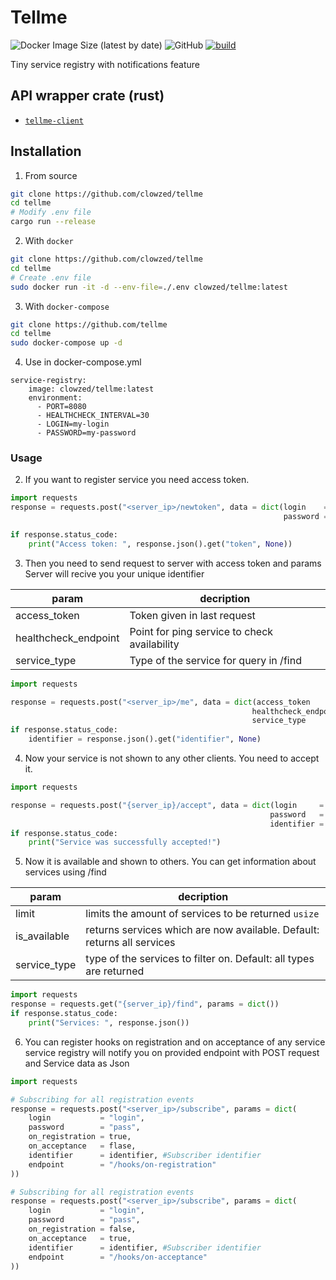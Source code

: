 # Tellme
![Docker Image Size (latest by date)](https://img.shields.io/docker/image-size/clowzed/tellme?color=u&label=docker%20image%20size)   ![GitHub](https://img.shields.io/github/license/clowzed/tellme?color=g)
[![build](https://github.com/clowzed/tellme/actions/workflows/build.yml/badge.svg)](https://github.com/clowzed/tellme/actions/workflows/build.yml)

Tiny service registry with notifications feature

## API wrapper crate (rust)
- [`tellme-client`](https://github.com/clowzed/tellme-client)


## Installation
1) From source
```sh
git clone https://github.com/clowzed/tellme
cd tellme
# Modify .env file
cargo run --release
```
2) With `docker`
```sh
git clone https://github.com/clowzed/tellme
cd tellme
# Create .env file
sudo docker run -it -d --env-file=./.env clowzed/tellme:latest
```
3) With `docker-compose`
```sh
git clone https://github.com/tellme
cd tellme
sudo docker-compose up -d
```
4) Use in docker-compose.yml
```
service-registry:
    image: clowzed/tellme:latest
    environment:
      - PORT=8080
      - HEALTHCHECK_INTERVAL=30
      - LOGIN=my-login
      - PASSWORD=my-password
```

### Usage
2) If you want to register service you need access token.
```python
import requests
response = requests.post("<server_ip>/newtoken", data = dict(login    = "login",
                                                             password = "pass"))

if response.status_code:
    print("Access token: ", response.json().get("token", None))
```
3) Then you need to send request to server with access token and params
Server will recive you your unique identifier

| param                | decription                                   |
| -------------------- | -------------------------------------------- |
| access_token         | Token given in last request                  |
| healthcheck_endpoint | Point for ping service to check availability |
| service_type         | Type of the service for query in /find       |
```python
import requests

response = requests.post("<server_ip>/me", data = dict(access_token        = access_token,
                                                      healthcheck_endpoint = "/health",
                                                      service_type         = "storage"))
if response.status_code:
    identifier = response.json().get("identifier", None)
```

4) Now your service is not shown to any other clients. You need to accept it.
```python
import requests

response = requests.post("{server_ip}/accept", data = dict(login     = login_from_file,
                                                          password   = password_from_file,
                                                          identifier = identifier))
if response.status_code:
    print("Service was successfully accepted!")

```
5) Now it is available and shown to others.
You can get information about services using /find

| param        | decription                                                              |
| ------------ | ----------------------------------------------------------------------- |
| limit        | limits the amount of services to be returned  `usize`                   |
| is_available | returns services which are now available. Default: returns all services |
| service_type | type of the services to filter on. Default: all types are returned      |

```python
import requests
response = requests.get("{server_ip}/find", params = dict())
if response.status_code:
    print("Services: ", response.json())
```
6) You can register hooks on registration and on acceptance of any service
service registry will notify you on provided endpoint with POST request and Service data as Json
```python
import requests

# Subscribing for all registration events
response = requests.post("<server_ip>/subscribe", params = dict(
    login           = "login",
    password        = "pass",
    on_registration = true,
    on_acceptance   = flase,
    identifier      = identifier, #Subscriber identifier
    endpoint        = "/hooks/on-registration"
))

# Subscribing for all registration events
response = requests.post("<server_ip>/subscribe", params = dict(
    login           = "login",
    password        = "pass",
    on_registration = false,
    on_acceptance   = true,
    identifier      = identifier, #Subscriber identifier
    endpoint        = "/hooks/on-acceptance"
))
```
